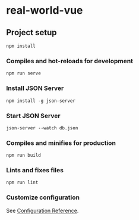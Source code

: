 # real-world-vue

## Project setup
```
npm install
```

### Compiles and hot-reloads for development
```
npm run serve
```

### Install JSON Server
```
npm install -g json-server
```

### Start JSON Server
```
json-server --watch db.json
``` 

### Compiles and minifies for production
```
npm run build
```

### Lints and fixes files
```
npm run lint
```

### Customize configuration
See [Configuration Reference](https://cli.vuejs.org/config/).
